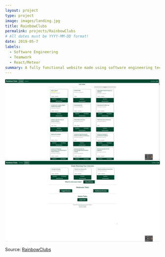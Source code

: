 ```yaml
---
layout: project
type: project
image: images/landing.jpg
title: RainbowClubs
permalink: projects/RainbowClubs
# All dates must be YYYY-MM-DD format!
date: 2019-05-7
labels:
  - Software Engineering
  - Teamwork
  - React/Meteor
summary: A fully functional website made using software engineering techniques
---
```


<div class="ui two column grid">

  <div class="column">
    <a href="../images/listclubs.png" class="ui medium image">
    <img src="../images/listclubs.png"/>
    </a>
  </div>
  
  <div class="column">
    <a href="../images/adminpage.png" class="ui medium image">
    <img src="../images/adminpage.png"/>
    </a>
  </div>
  
</div>



 
Source: <a href="https://github.com/rainbowclubs/rainbowclubs"><i class="large github icon"></i>RainbowClubs</a>
